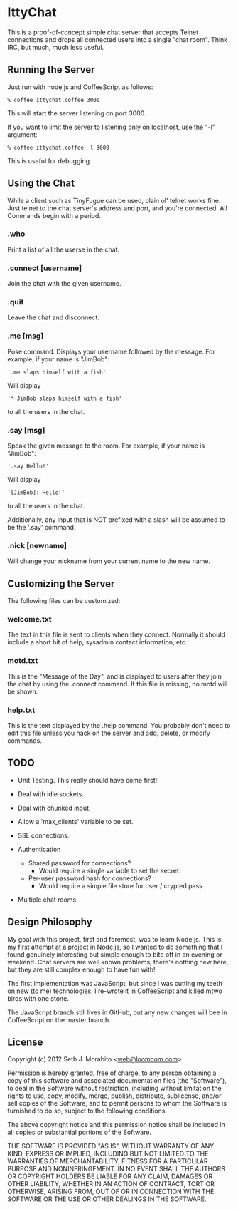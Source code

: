 IttyChat
========

This is a proof-of-concept simple chat server that accepts Telnet
connections and drops all connected users into a single "chat
room". Think IRC, but much, much less useful.

Running the Server
------------------

Just run with node.js and CoffeeScript as follows:

    % coffee ittychat.coffee 3000

This will start the server listening on port 3000.

If you want to limit the server to listening only on localhost, use
the "-l" argument:

    % coffee ittychat.coffee -l 3000

This is useful for debugging.

Using the Chat
--------------

While a client such as TinyFugue can be used, plain ol' telnet works
fine. Just telnet to the chat server's address and port, and you're
connected. All Commands begin with a period.

### .who

  Print a list of all the userse in the chat.

### .connect [username]

  Join the chat with the given username.

### .quit

  Leave the chat and disconnect.

### .me [msg]

  Pose command. Displays your username followed by the message.  For
  example, if your name is "JimBob":

    '.me slaps himself with a fish'

  Will display

    '* JimBob slaps himself with a fish'

  to all the users in the chat.

### .say [msg]

  Speak the given message to the room. For example, if your name is
  "JimBob":

    '.say Hello!'

  Will display

    '[JimBob]: Hello!'

  to all the users in the chat.

  Additionally, any input that is NOT prefixed with a slash will be assumed
  to be the '.say' command.

### .nick [newname]

  Will change your nickname from your current name to the new name.

Customizing the Server
---------------------

The following files can be customized:

### welcome.txt

The text in this file is sent to clients when they connect. Normally
it should include a short bit of help, sysadmin contact information,
etc.

### motd.txt

This is the "Message of the Day", and is displayed to users after they
join the chat by using the .connect command. If this file is missing,
no motd will be shown.

### help.txt

This is the text displayed by the .help command. You probably don't
need to edit this file unless you hack on the server and add, delete,
or modify commands.

TODO
----

* Unit Testing. This really should have come first!

* Deal with idle sockets.

* Deal with chunked input.

* Allow a 'max_clients' variable to be set.

* SSL connections.

* Authentication
  - Shared password for connections?
    - Would require a single variable to set the secret.
  - Per-user password hash for connections?
    - Would require a simple file store for user / crypted pass

* Multiple chat rooms


Design Philosophy
-----------------

My goal with this project, first and foremost, was to learn Node.js.
This is my first attempt at a project in Node.js, so I wanted to do
something that I found genuinely interesting but simple enough to bite
off in an evening or weekend. Chat servers are well known problems,
there's nothing new here, but they are still complex enough to have fun
with!

The first implementation was JavaScript, but since I was cutting my
teeth on new (to me) technologies, I re-wrote it in CoffeeScript and
killed mtwo birds with one stone.

The JavaScript branch still lives in GitHub, but any new changes
will bee in CoffeeScript on the master branch.


License
-------

Copyright (c) 2012 Seth J. Morabito &lt;web@loomcom.com&gt;

Permission is hereby granted, free of charge, to any person obtaining
a copy of this software and associated documentation files (the
"Software"), to deal in the Software without restriction, including
without limitation the rights to use, copy, modify, merge, publish,
distribute, sublicense, and/or sell copies of the Software, and to
permit persons to whom the Software is furnished to do so, subject to
the following conditions:

The above copyright notice and this permission notice shall be
included in all copies or substantial portions of the Software.

THE SOFTWARE IS PROVIDED "AS IS", WITHOUT WARRANTY OF ANY KIND,
EXPRESS OR IMPLIED, INCLUDING BUT NOT LIMITED TO THE WARRANTIES OF
MERCHANTABILITY, FITNESS FOR A PARTICULAR PURPOSE AND
NONINFRINGEMENT. IN NO EVENT SHALL THE AUTHORS OR COPYRIGHT HOLDERS BE
LIABLE FOR ANY CLAIM, DAMAGES OR OTHER LIABILITY, WHETHER IN AN ACTION
OF CONTRACT, TORT OR OTHERWISE, ARISING FROM, OUT OF OR IN CONNECTION
WITH THE SOFTWARE OR THE USE OR OTHER DEALINGS IN THE SOFTWARE.

